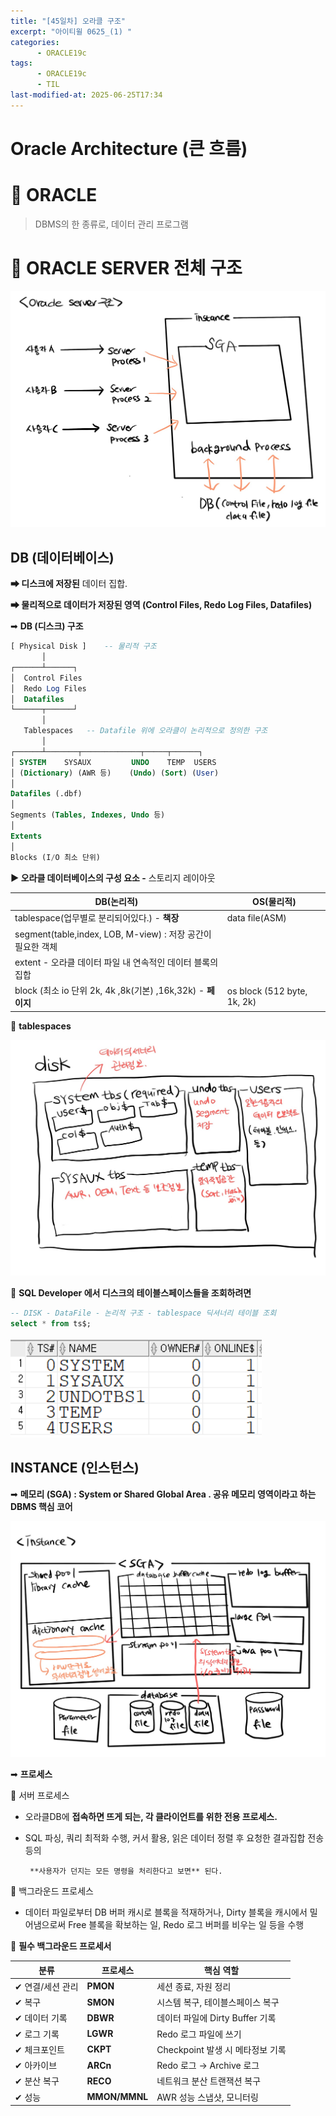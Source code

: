 ```yaml
---
title: "[45일차] 오라클 구조"
excerpt: "아이티윌 0625_(1) "
categories:
      - ORACLE19c
tags:
      - ORACLE19c
      - TIL
last-modified-at: 2025-06-25T17:34
---
```


# Oracle Architecture (큰 흐름)

# 📌 ORACLE

> DBMS의 한 종류로, 데이터 관리 프로그램
> 

# 📌 ORACLE SERVER 전체 구조

![image.png](/assets/20250625/1.png)

## **DB (데이터베이스)**

**➡ 디스크에 저장된** 데이터 집합. 

**➡ 물리적으로 데이터가 저장된 영역 (Control Files, Redo Log Files, Datafiles)** 

➡ **DB (디스크) 구조** 

```sql
[ Physical Disk ]    -- 물리적 구조
       │
┌──────┴──────┐
│  Control Files
│  Redo Log Files
│  Datafiles
└──────┬──────┘
       │
   Tablespaces   -- Datafile 위에 오라클이 논리적으로 정의한 구조 
       │
┌──────┴───────┬─────────────┬─────┬──────┐
│ SYSTEM    SYSAUX         UNDO    TEMP  USERS
│ (Dictionary) (AWR 등)    (Undo) (Sort) (User)
│
Datafiles (.dbf)
│
Segments (Tables, Indexes, Undo 등)
│
Extents
│
Blocks (I/O 최소 단위)

```

**▶️ 오라클 데이터베이스의 구성 요소  -** 스토리지 레이아웃 

| DB(논리적) | OS(물리적) |
| --- | --- |
| tablespace(업무별로 분리되어있다.) - **책장**  | data file(ASM) |
| segment(table,index, LOB, M-view) : 저장 공간이 필요한 객체 |  |
| extent - 오라클 데이터 파일 내 연속적인 데이터 블록의 집합 |  |
| block (최소 io 단위 2k, 4k ,8k(기본) ,16k,32k) - **페이지** | os block (512 byte, 1k, 2k) |

📌 **tablespaces** 

![image.png](/assets/20250625/2.png)

📌 **SQL Developer 에서 디스크의 테이블스페이스들을 조회하려면** 

```sql
-- DISK - DataFile - 논리적 구조 - tablespace 딕셔너리 테이블 조회
select * from ts$;
```

![image.png](/assets/20250625/3.png)

## INSTANCE (인스턴스)

➡ **메모리 (SGA) : System or Shared Global Area . 공유 메모리 영역이라고 하는 DBMS 핵심 코어** 

![image.png](/assets/20250625/4.png)

➡ **프로세스**

🌳 서버 프로세스

- 오라클DB에 **접속하면 뜨게 되는, 각 클라이언트를 위한 전용 프로세스.**
- SQL 파싱, 쿼리 최적화 수행, 커서 활용, 읽은 데이터 정렬 후 요청한 결과집합 전송 등의

       **사용자가 던지는 모든 명령을 처리한다고 보면** 된다.

🌳 백그라운드 프로세스

- 데이터 파일로부터 DB 버퍼 캐시로 블록을 적재하거나, Dirty 블록을 캐시에서 밀어냄으로써 Free 블록을 확보하는 일, Redo 로그 버퍼를 비우는 일 등을 수행

📌 **필수 백그라운드 프로세서**

| 분류 | 프로세스 | 핵심 역할 |
| --- | --- | --- |
| ✔ 연결/세션 관리 | **PMON** | 세션 종료, 자원 정리 |
| ✔ 복구 | **SMON** | 시스템 복구, 테이블스페이스 복구 |
| ✔ 데이터 기록 | **DBWR** | 데이터 파일에 Dirty Buffer 기록 |
| ✔ 로그 기록 | **LGWR** | Redo 로그 파일에 쓰기 |
| ✔ 체크포인트 | **CKPT** | Checkpoint 발생 시 메타정보 기록 |
| ✔ 아카이브 | **ARCn** | Redo 로그 → Archive 로그 |
| ✔ 분산 복구 | **RECO** | 네트워크 분산 트랜잭션 복구 |
| ✔ 성능 | **MMON/MMNL** | AWR 성능 스냅샷, 모니터링 |